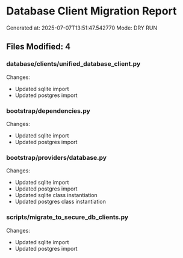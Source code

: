 # Database Client Migration Report
Generated at: 2025-07-07T13:51:47.542770
Mode: DRY RUN

## Files Modified: 4

### database/clients/unified_database_client.py
Changes:
  - Updated sqlite import
  - Updated postgres import

### bootstrap/dependencies.py
Changes:
  - Updated sqlite import
  - Updated postgres import

### bootstrap/providers/database.py
Changes:
  - Updated sqlite import
  - Updated postgres import
  - Updated sqlite class instantiation
  - Updated postgres class instantiation

### scripts/migrate_to_secure_db_clients.py
Changes:
  - Updated sqlite import
  - Updated postgres import
